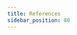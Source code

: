 ```yaml
---
title: References
sidebar_position: 80
---
```


<head>
  <link rel="canonical" href="https://main--longhornio-docusaurus.netlify.app/references/index"/>
</head>
